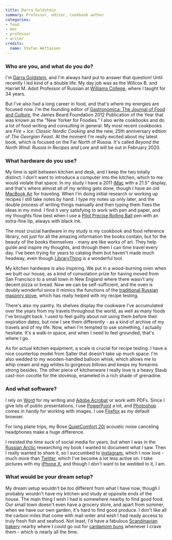 ```yaml
---
title: Darra Goldstein
summary: Professor, editor, cookbook author
categories:
- food
- mac
- professor
- writer
credits:
  name: Stefan Wettainen
---
```


### Who are you, and what do you do?

I'm [Darra Goldstein](https://darragoldstein.com/ "Darra's website."), and I'm always hard put to answer that question! Until recently I led kind of a double life. My day job was as the Willcox B. and Harriet M. Adsit Professor of Russian at [Williams College](https://www.williams.edu/ "A university in Massachusetts."), where I taught for 34 years.

But I've also had a long career in food, and that's where my energies are focused now. I'm the founding editor of [Gastronomica: The Journal of Food and Culture](https://gastronomica.org/ "A journal of food studies."), the James Beard Foundation 2012 Publication of the Year that was known as the "New Yorker for Foodies." I also write cookbooks and do a lot of food writing and consulting in general. My most recent cookbooks are _Fire + Ice: Classic Nordic Cooking_ and the new, 25th anniversary edition of _The Georgian Feast_. At the moment I'm really excited about my latest book, which is focused on the Far North of Russia. It's called _Beyond the North Wind: Russia in Recipes and Lore_ and will be out in February 2020.

### What hardware do you use?

My time is split between kitchen and desk, and I keep the two totally distinct. I don't want to introduce a computer into the kitchen, which to me would violate that space. In my study I have a 2011 [iMac][] with a 21.5" display, and that's where almost all of my writing gets done, though I have an old [MacBook Air][macbook-air] for traveling. When I'm doing initial research or working up recipes I still take notes by hand. I type my notes up only later, and the double process of writing things manually and then typing them fixes the ideas in my mind. I find it very satisfying to work with pen and paper, and my thoughts flow best when I use a [Pilot Precise Rolling Ball][precise-v5] pen with an extra-fine tip, always with black ink.

The most crucial hardware in my study is my cookbook and food reference library, not just for all the amazing information the books contain, but for the beauty of the books themselves - many are like works of art. They help guide and inspire my thoughts, and through them I can time travel every day. I've been trying for years to catalog them but haven't made much headway, even though [LibraryThing][] is a wonderful tool.

My kitchen hardware is also inspiring. We put in a wood-burning oven when we built our house, as a kind of consolation prize for having moved from San Francisco to a small town in New England where there wasn't any decent pizza or bread. Now we can be self-sufficient, and the oven is doubly wonderful since it mimics the functions of the [traditional Russian masonry stove](http://domovladelets.ru/archive/article-368/ "An article about traditional Russian stoves."), which has really helped with my recipe testing.

There's also my pantry. Its shelves display the cookware I've accumulated over the years from my travels throughout the world, as well as many foods I've brought back. I used to feel guilty about not using them before their expiration dates, but now I see them differently - as a kind of archive of my travels and of my life. Now, when I'm tempted to use something, I actually hesitate. It's a walk-in space, and when I need to feel grounded, that's where I go.

As for actual kitchen equipment, a scale is crucial for recipe testing. I have a nice countertop model from Salter that doesn't take up much space. I'm also wedded to my wooden-handled balloon whisk, which allows me to whip cream and egg whites to gorgeous billows and keeps my forearms strong besides. The other piece of kitchenware I really love is a heavy Staub cast-iron cocotte for the stovetop, enameled in a rich shade of grenadine.

### And what software?

I rely on [Word][] for my writing and [Adobe Acrobat][acrobat] or work with PDFs. Since I give lots of public presentations, I use [PowerPoint][] a lot, and [Photoshop][] comes in handy for working with images. I use [Firefox][] as my default browser.

For long plane trips, my Bose [QuietComfort 20i][quietcomfort-20i] acoustic noise canceling headphones make a huge difference.

I resisted the time suck of social media for years, but when I was in the [Russian Arctic](https://www.thearcticinstitute.org/countries/russia/ "An article about Russian's arctic territories.") researching my book I wanted to document what I saw. Then I really wanted to share it, so I succumbed to [Instagram](https://www.instagram.com/darra.goldstein/ "Darra's Instagram account."), which I now love - much more than [Twitter](https://twitter.com/darra_goldstein "Darra's Twitter account."), which I've become a lot less active on. I take pictures with my [iPhone X][iphone-x], and though I don't want to be wedded to it, I am.

### What would be your dream setup?

My dream setup wouldn't be too different from what I have now, though I probably wouldn't have my kitchen and study at opposite ends of the house. The main thing I wish I had is somewhere nearby to find good food. Our small town doesn't even have a grocery store, and apart from summer, when we have our own garden, it's hard to find good produce. I don't like all the carbon miles that come with mail order and wish I had ready access to truly fresh fish and seafood. Not least, I'd have a fabulous [Scandinavian bakery](http://fabriquebakery.com/ "A Scandinavian bakery in London.") nearby where I could go out for [cardamom buns](http://www.swedishfood.com/swedish-food-recipes-biscuits-cakes/509-cardamom-buns "A recipe for cardamom buns.") whenever I crave them - which is nearly all the time.

[imac]: https://www.apple.com/imac/ "An all-in-one computer."
[iphone-x]: https://en.wikipedia.org/wiki/IPhone_X "A 5.8 inch smartphone."
[macbook-air]: https://www.apple.com/macbook-air/ "A very thin laptop."
[precise-v5]: https://www.amazon.com/Pilot-Precise-Stick-Rolling-Extra/dp/B00006IEBI "A pen."
[quietcomfort-20i]: http://worldwide.bose.com/productsupport/en_us/web/qc20i/page.html "Noise-cancelling in-ear headphones."
[acrobat]: https://acrobat.adobe.com/us/en/acrobat.html "Software for creating and editing PDF documents."
[firefox]: https://www.mozilla.org/en-US/firefox/new/ "A cross-platform open-source web browser."
[librarything]: https://www.librarything.com/ "A site for keeping track of your books."
[photoshop]: https://www.adobe.com/products/photoshop.html "A bitmap image editor."
[powerpoint]: https://products.office.com/en-us/powerpoint "Presentation software."
[word]: https://products.office.com/en-us/word "A document editor."
